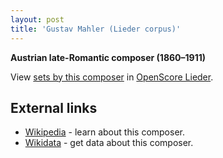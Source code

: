 ```yaml
---
layout: post
title: 'Gustav Mahler (Lieder corpus)'
---
```


__Austrian late-Romantic composer (1860–1911)__

View [sets by this composer] in [OpenScore Lieder].

[sets by this composer]: https://musescore.com/openscore-lieder-corpus/sets?order=title&text=Mahler,+Gustav
[OpenScore Lieder]: https://musescore.com/openscore-lieder-corpus

## External links

- [Wikipedia] - learn about this composer.
- [Wikidata] - get data about this composer.

[Wikipedia]: https://en.wikipedia.org/wiki/Gustav_Mahler
[Wikidata]: https://www.wikidata.org/wiki/Q7304
